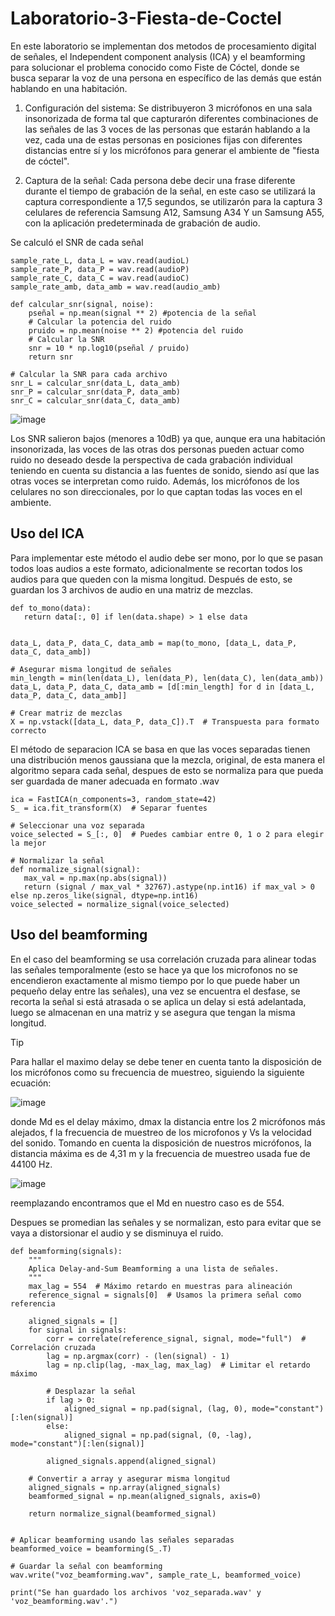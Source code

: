# Laboratorio-3-Fiesta-de-Coctel

En este laboratorio se implementan dos metodos de procesamiento digital de señales, el Independent component analysis (ICA) y el beamforming para solucionar el problema conocido como Fiste de Cóctel, donde se busca separar la voz de una persona en específico de las demás que están hablando en una habitación.

1. Configuración del sistema:
Se distribuyeron 3 micrófonos en una sala insonorizada de forma tal que capturarón diferentes combinaciones de las señales de las 3 voces de las personas que estarán hablando a la vez, cada una de estas personas en posiciones fijas con diferentes distancias entre sí y los micrófonos para generar el ambiente de "fiesta de cóctel".

2. Captura de la señal:
Cada persona debe decir una frase diferente durante el tiempo de grabación de la señal, en este caso se utilizará la captura correspondiente a 17,5 segundos, se utilizarón para la captura 3 celulares de referencia Samsung A12, Samsung A34 Y un Samsung A55, con la aplicación predeterminada de grabación de audio.

Se calculó el SNR de cada señal
```
sample_rate_L, data_L = wav.read(audioL)
sample_rate_P, data_P = wav.read(audioP)
sample_rate_C, data_C = wav.read(audioC)
sample_rate_amb, data_amb = wav.read(audio_amb)

def calcular_snr(signal, noise):
    pseñal = np.mean(signal ** 2) #potencia de la señal
    # Calcular la potencia del ruido
    pruido = np.mean(noise ** 2) #potencia del ruido
    # Calcular la SNR
    snr = 10 * np.log10(pseñal / pruido)
    return snr

# Calcular la SNR para cada archivo
snr_L = calcular_snr(data_L, data_amb)
snr_P = calcular_snr(data_P, data_amb)
snr_C = calcular_snr(data_C, data_amb)
```

![image](https://github.com/user-attachments/assets/830c4f95-ee1e-4b68-bbcc-2aea0eb86b8c)

Los SNR salieron bajos (menores a 10dB) ya que, aunque era una habitación insonorizada, las voces de las otras dos personas pueden actuar como ruido no deseado desde la perspectiva de cada grabación individual teniendo en cuenta su distancia a las fuentes de sonido, siendo así que las otras voces se interpretan como ruido. Además, los micrófonos de los celulares no son direccionales, por lo que captan todas las voces en el ambiente.

## Uso del ICA
Para implementar este método el audio debe ser mono, por lo que se pasan todos loas audios a este formato, adicionalmente se recortan todos los audios para que queden con la misma longitud.
Después de esto, se guardan los 3 archivos de audio en una matriz de mezclas.
 ```
def to_mono(data):
    return data[:, 0] if len(data.shape) > 1 else data


data_L, data_P, data_C, data_amb = map(to_mono, [data_L, data_P, data_C, data_amb])

# Asegurar misma longitud de señales
min_length = min(len(data_L), len(data_P), len(data_C), len(data_amb))
data_L, data_P, data_C, data_amb = [d[:min_length] for d in [data_L, data_P, data_C, data_amb]]

# Crear matriz de mezclas
X = np.vstack([data_L, data_P, data_C]).T  # Transpuesta para formato correcto
```
El método de separacion ICA se basa en que las voces separadas tienen una distribución menos gaussiana que la mezcla, original, de esta manera el algoritmo separa cada señal, despues de esto se normaliza para que pueda ser guardada de maner adecuada en formato .wav

 ```
ica = FastICA(n_components=3, random_state=42)
S_ = ica.fit_transform(X)  # Separar fuentes

# Seleccionar una voz separada
voice_selected = S_[:, 0]  # Puedes cambiar entre 0, 1 o 2 para elegir la mejor

# Normalizar la señal
def normalize_signal(signal):
    max_val = np.max(np.abs(signal))
    return (signal / max_val * 32767).astype(np.int16) if max_val > 0 else np.zeros_like(signal, dtype=np.int16)
voice_selected = normalize_signal(voice_selected)
 ```
## Uso del beamforming
En el caso del beamforming se usa correlación cruzada para alinear todas las señales temporalmente (esto se hace ya que los microfonos no se encendieron exactamente al mismo tiempo por lo que puede haber un pequeño delay entre las señales), una vez se encuentra el desfase, se recorta la señal si está atrasada o se aplica un delay si está adelantada, luego se almacenan en una matriz y se asegura que tengan la misma longitud.
>[!TIP]
>Para hallar el maximo delay se debe tener en cuenta tanto la disposición de los micrófonos como su frecuencia de muestreo, siguiendo la siguiente ecuación:
>
>![image](https://github.com/user-attachments/assets/e621bdd4-25d1-4619-bdfe-a15634868710)

donde Md es el delay máximo, dmax la distancia entre los 2 micrófonos más alejados, f la frecuencia de muestreo de los microfonos y Vs la velocidad del sonido.
Tomando en cuenta la disposición de nuestros micrófonos, la distancia máxima es de 4,31 m y la frecuencia de muestreo usada fue de 44100 Hz.


![image](https://github.com/user-attachments/assets/a8a17081-13c5-4843-bbc1-aa7d0b4fe9ce)


reemplazando encontramos que el Md en nuestro caso es de 554.

Despues se promedian las señales y se normalizan, esto para evitar que se vaya a distorsionar el audio y se disminuya el ruido.
```
def beamforming(signals):
    """
    Aplica Delay-and-Sum Beamforming a una lista de señales.
    """
    max_lag = 554  # Máximo retardo en muestras para alineación
    reference_signal = signals[0]  # Usamos la primera señal como referencia

    aligned_signals = []
    for signal in signals:
        corr = correlate(reference_signal, signal, mode="full")  # Correlación cruzada
        lag = np.argmax(corr) - (len(signal) - 1)
        lag = np.clip(lag, -max_lag, max_lag)  # Limitar el retardo máximo

        # Desplazar la señal
        if lag > 0:
            aligned_signal = np.pad(signal, (lag, 0), mode="constant")[:len(signal)]
        else:
            aligned_signal = np.pad(signal, (0, -lag), mode="constant")[:len(signal)]

        aligned_signals.append(aligned_signal)

    # Convertir a array y asegurar misma longitud
    aligned_signals = np.array(aligned_signals)
    beamformed_signal = np.mean(aligned_signals, axis=0)

    return normalize_signal(beamformed_signal)


# Aplicar beamforming usando las señales separadas
beamformed_voice = beamforming(S_.T)

# Guardar la señal con beamforming
wav.write("voz_beamforming.wav", sample_rate_L, beamformed_voice)

print("Se han guardado los archivos 'voz_separada.wav' y 'voz_beamforming.wav'.")
```


